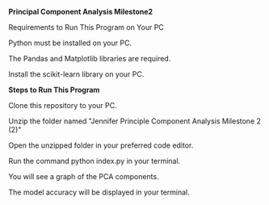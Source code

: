 **Principal Component Analysis Milestone2**

Requirements to Run This Program on Your PC

Python must be installed on your PC.

The Pandas and Matplotlib libraries are required.

Install the scikit-learn library on your PC.

**Steps to Run This Program**

Clone this repository to your PC.

Unzip the folder named "Jennifer Principle Component Analysis Milestone 2 (2)"

Open the unzipped folder in your preferred code editor.

Run the command python index.py in your terminal.

You will see a graph of the PCA components.

The model accuracy will be displayed in your terminal.
